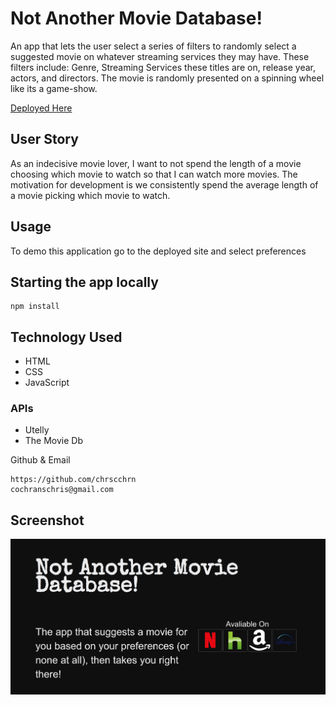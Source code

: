 # Not Another Movie Database!

An app that lets the user select a series of filters to randomly select a suggested movie on whatever streaming services they may have. These filters include: Genre, Streaming Services these titles are on, release year, actors, and directors. The movie is randomly presented on a spinning wheel like its a game-show.

[Deployed Here](https://chrscchrn.github.io/NotAnotherMovieDb/)

## User Story
As an indecisive movie lover, I want to not spend the length of a movie choosing which movie to watch so that I can watch more movies. 
The motivation for development is we consistently spend the average length of a movie picking which movie to watch.

## Usage
To demo this application go to the deployed site and select preferences

## Starting the app locally
```
npm install
```

## Technology Used

- HTML
- CSS
- JavaScript

### APIs
- Utelly
- The Movie Db

Github & Email
```
https://github.com/chrscchrn
cochranschris@gmail.com
```

## Screenshot
<img src="movieWide.png" alt="not another movie database">